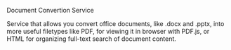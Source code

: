 Document Convertion Service

Service that allows you convert office documents, like .docx and .pptx, into more useful filetypes like PDF, for viewing it in browser with PDF.js, or HTML for organizing full-text search of document content.